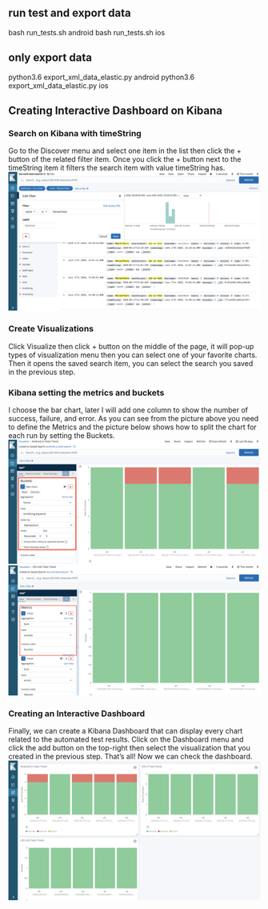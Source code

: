 ## run test and export data
bash run_tests.sh android
bash run_tests.sh ios

## only export data
python3.6 export_xml_data_elastic.py android
python3.6 export_xml_data_elastic.py ios

## Creating Interactive Dashboard on Kibana
### Search on Kibana with timeString
Go to the Discover menu and select one item in the list then click the + button of the related filter item. Once you click the + button next to the timeString item it filters the search item with value timeString has.
![Kibana Search with filters](img/kibana-search-item.png)

### Create Visualizations
Click Visualize then click + button on the middle of the page, it will pop-up types of visualization menu then you can select one of your favorite charts. Then it opens the saved search item, you can select the search you saved in the previous step.

### Kibana setting the metrics and buckets
I choose the bar chart, later I will add one column to show the number of success, failure, and error. As you can see from the picture above you need to define the Metrics and the picture below shows how to split the chart for each run by setting the Buckets.
![Kibana Setting Metrics](img/kibana-bucket-setting.png)
![Kibana Setting Buckets](img/kibana-setting-metrics.png)

### Creating an Interactive Dashboard
Finally, we can create a Kibana Dashboard that can display every chart related to the automated test results. Click on the Dashboard menu and click the add button on the top-right then select the visualization that you created in the previous step. That’s all! Now we can check the dashboard.
![Kibana Dashboard](img/kibana-dashboard.png)